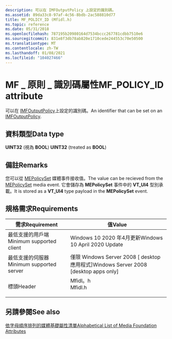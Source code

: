 ```yaml
---
description: 可以在 IMFOutputPolicy 上設定的識別碼。
ms.assetid: 89da33c8-97af-4c56-8bdb-2ac588810d77
title: MF_POLICY_ID (Mfidl.h)
ms.topic: reference
ms.date: 05/31/2018
ms.openlocfilehash: 787195b20980164d7534bccc267781cdbb7510e6
ms.sourcegitcommit: 831e8f3db78ab820e1710cede244553c70e50500
ms.translationtype: MT
ms.contentlocale: zh-TW
ms.lasthandoff: 01/08/2021
ms.locfileid: "104027466"
---
```

# <a name="mf_policy_id-attribute"></a><span data-ttu-id="bd0c2-103">MF \_ 原則 \_ 識別碼屬性</span><span class="sxs-lookup"><span data-stu-id="bd0c2-103">MF\_POLICY\_ID attribute</span></span>

<span data-ttu-id="bd0c2-104">可以在 [IMFOutputPolicy](/windows/win32/api/mfidl/nn-mfidl-imfoutputpolicy)上設定的識別碼。</span><span class="sxs-lookup"><span data-stu-id="bd0c2-104">An identifier that can be set on an [IMFOutputPolicy](/windows/win32/api/mfidl/nn-mfidl-imfoutputpolicy).</span></span>

## <a name="data-type"></a><span data-ttu-id="bd0c2-105">資料類型</span><span class="sxs-lookup"><span data-stu-id="bd0c2-105">Data type</span></span>

<span data-ttu-id="bd0c2-106">**UINT32** (視為 **BOOL**) </span><span class="sxs-lookup"><span data-stu-id="bd0c2-106">**UINT32** (treated as **BOOL**)</span></span>

## <a name="remarks"></a><span data-ttu-id="bd0c2-107">備註</span><span class="sxs-lookup"><span data-stu-id="bd0c2-107">Remarks</span></span>

<span data-ttu-id="bd0c2-108">您可以從 [MEPolicySet](./mepolicyset.md) 媒體事件接收值。</span><span class="sxs-lookup"><span data-stu-id="bd0c2-108">The value can be recieved from the [MEPolicySet](./mepolicyset.md) media event.</span></span> <span data-ttu-id="bd0c2-109">它會儲存為 **MEPolicySet** 事件中的 **VT_UI4** 型別承載。</span><span class="sxs-lookup"><span data-stu-id="bd0c2-109">It is stored as a **VT_UI4** type payload in the **MEPolicySet** event.</span></span>


## <a name="requirements"></a><span data-ttu-id="bd0c2-110">規格需求</span><span class="sxs-lookup"><span data-stu-id="bd0c2-110">Requirements</span></span>



| <span data-ttu-id="bd0c2-111">需求</span><span class="sxs-lookup"><span data-stu-id="bd0c2-111">Requirement</span></span> | <span data-ttu-id="bd0c2-112">值</span><span class="sxs-lookup"><span data-stu-id="bd0c2-112">Value</span></span> |
|-------------------------------------|------------------------------------------------------------------------------------|
| <span data-ttu-id="bd0c2-113">最低支援的用戶端</span><span class="sxs-lookup"><span data-stu-id="bd0c2-113">Minimum supported client</span></span><br/> | <span data-ttu-id="bd0c2-114">Windows 10 2020 年4月更新</span><span class="sxs-lookup"><span data-stu-id="bd0c2-114">Windows 10 April 2020 Update</span></span>   <br/>                                      |
| <span data-ttu-id="bd0c2-115">最低支援的伺服器</span><span class="sxs-lookup"><span data-stu-id="bd0c2-115">Minimum supported server</span></span><br/> | <span data-ttu-id="bd0c2-116">僅限 Windows Server 2008 \[ desktop 應用程式\]</span><span class="sxs-lookup"><span data-stu-id="bd0c2-116">Windows Server 2008 \[desktop apps only\]</span></span><br/>                               |
| <span data-ttu-id="bd0c2-117">標頭</span><span class="sxs-lookup"><span data-stu-id="bd0c2-117">Header</span></span><br/>                   | <dl> <span data-ttu-id="bd0c2-118"><dt>Mfidl。h</dt></span><span class="sxs-lookup"><span data-stu-id="bd0c2-118"><dt>Mfidl.h</dt></span></span> </dl> |



## <a name="see-also"></a><span data-ttu-id="bd0c2-119">另請參閱</span><span class="sxs-lookup"><span data-stu-id="bd0c2-119">See also</span></span>

<dl> <dt>

[<span data-ttu-id="bd0c2-120">依字母順序排列的媒體基礎屬性清單</span><span class="sxs-lookup"><span data-stu-id="bd0c2-120">Alphabetical List of Media Foundation Attributes</span></span>](alphabetical-list-of-media-foundation-attributes.md)
</dt> <dt>



 

 
